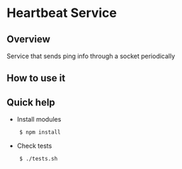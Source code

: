 Heartbeat Service
=================

## Overview

Service that sends ping info through a socket periodically

## How to use it


## Quick help

* Install modules

```bash
    $ npm install
```

* Check tests

```bash
    $ ./tests.sh
```
